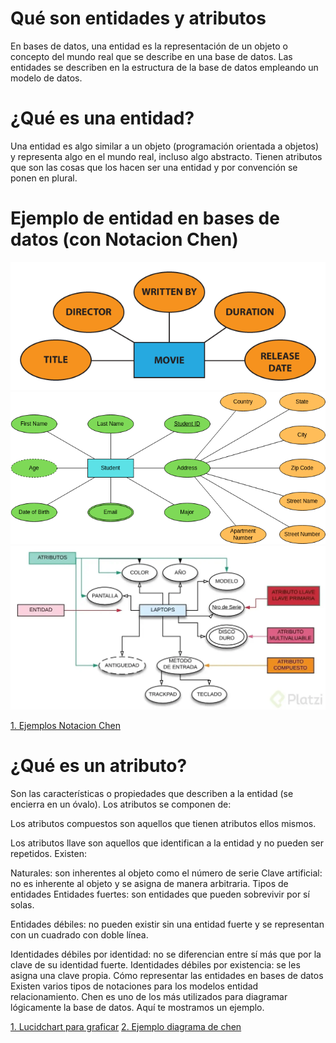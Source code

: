 # Qué son entidades y atributos

En bases de datos, una entidad es la representación de un objeto o concepto del mundo real que se describe en una base de datos. Las entidades se describen en la estructura de la base de datos empleando un modelo de datos.

# ¿Qué es una entidad?

Una entidad es algo similar a un objeto (programación orientada a objetos) y representa algo en el mundo real, incluso algo abstracto. Tienen atributos que son las cosas que los hacen ser una entidad y por convención se ponen en plural.

# Ejemplo de entidad en bases de datos (con Notacion Chen)

![Ejemplo chen 1](https://github.com/jackmaf/umanizales-clases/blob/master/Bases%20de%20Datos/1/ARCHIVOS/chen-ejemplo-1.png)
![Ejemplo chen 2](https://github.com/jackmaf/umanizales-clases/blob/master/Bases%20de%20Datos/1/ARCHIVOS/chen-ejemplo-2.png)
![Ejemplo chen 3](https://raw.githubusercontent.com/jackmaf/umanizales-clases/master/Bases%20de%20Datos/1/ARCHIVOS/chen-ejemplo-3.webp)

[1. Ejemplos Notacion Chen](https://online.visual-paradigm.com/diagrams/templates/chen-entity-relationship-diagram/)

# ¿Qué es un atributo?

Son las características o propiedades que describen a la entidad (se encierra en un óvalo). Los atributos se componen de:

Los atributos compuestos son aquellos que tienen atributos ellos mismos.

Los atributos llave son aquellos que identifican a la entidad y no pueden ser repetidos. Existen:

Naturales: son inherentes al objeto como el número de serie
Clave artificial: no es inherente al objeto y se asigna de manera arbitraria.
Tipos de entidades
Entidades fuertes: son entidades que pueden sobrevivir por sí solas.

Entidades débiles: no pueden existir sin una entidad fuerte y se representan con un cuadrado con doble línea.

Identidades débiles por identidad: no se diferencian entre sí más que por la clave de su identidad fuerte.
Identidades débiles por existencia: se les asigna una clave propia.
Cómo representar las entidades en bases de datos
Existen varios tipos de notaciones para los modelos entidad relacionamiento. Chen es uno de los más utilizados para diagramar lógicamente la base de datos. Aquí te mostramos un ejemplo.

[1. Lucidchart para graficar](https://www.lucidchart.com/pages/)
[2. Ejemplo diagrama de chen](https://colaboracion.dnp.gov.co/CDTI/Oficina%20Informatica/Sistemas%20de%20informaci%C3%B3n/Gu%C3%ADas%20Formatos%20Plantillas/Lineamientos%20Modelos%20Entidad%20Relaci%C3%B3n.pdf?)
